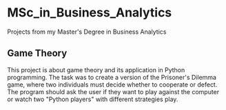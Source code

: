 # MSc_in_Business_Analytics
Projects from my Master's Degree in Business Analytics

## Game Theory
This project is about game theory and its application in Python programming. The task was to create a version of the Prisoner's Dilemma game, where two individuals must decide whether to cooperate or defect. The program should ask the user if they want to play against the computer or watch two "Python players" with different strategies play. 
